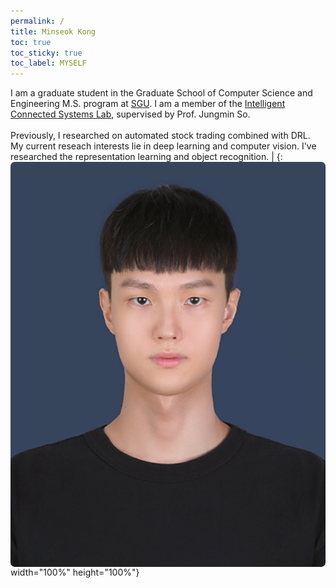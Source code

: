```yaml
---
permalink: /
title: Minseok Kong
toc: true
toc_sticky: true
toc_label: MYSELF
---
```

<span style="font-size:100%">I am a graduate student in the Graduate School of Computer Science and Engineering M.S. program at [SGU](https://sogang.ac.kr/). I am a member of the [Intelligent Connected Systems Lab](https://icslsogang.github.io/), supervised by Prof. Jungmin So. <br><br> Previously, I researched on automated stock trading combined with DRL. My current reseach interests lie in deep learning and computer vision. I've researched the representation learning and object recognition. </span> | <img align="right" img style="border-radius: 7px;" src="/assets/images/minseok.jpg" >{: width="100%" height="100%"}

